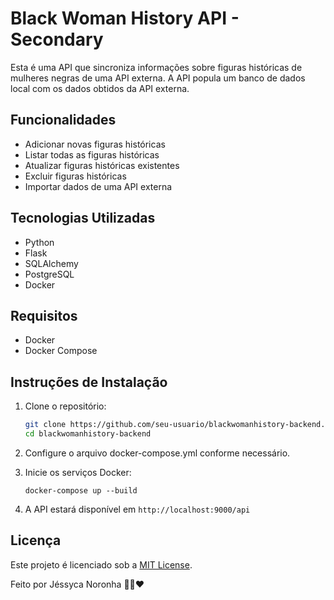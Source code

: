 # Black Woman History API - Secondary

Esta é uma API que sincroniza informações sobre figuras históricas de mulheres negras de uma API externa. A API popula um banco de dados local com os dados obtidos da API externa.

## Funcionalidades

- Adicionar novas figuras históricas
- Listar todas as figuras históricas
- Atualizar figuras históricas existentes
- Excluir figuras históricas
- Importar dados de uma API externa

## Tecnologias Utilizadas

- Python
- Flask
- SQLAlchemy
- PostgreSQL
- Docker

## Requisitos

- Docker
- Docker Compose

## Instruções de Instalação

1. Clone o repositório:

   ```bash
   git clone https://github.com/seu-usuario/blackwomanhistory-backend.git
   cd blackwomanhistory-backend

2. Configure o arquivo docker-compose.yml conforme necessário.
3. Inicie os serviços Docker:
   ```
   docker-compose up --build

4. A API estará disponível em `http://localhost:9000/api` 


## Licença

Este projeto é licenciado sob a [MIT License](https://opensource.org/licenses/MIT).

Feito por Jéssyca Noronha 🤘🏿❤️